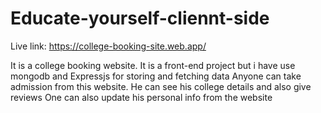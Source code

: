﻿# Educate-yourself-cliennt-side

 Live link: https://college-booking-site.web.app/

It is a college booking website.
It is a front-end project but i have use mongodb and Expressjs for storing and fetching data
Anyone can take admission from this website. He can see his college details and also give reviews
One can also update his personal info from the website

